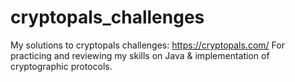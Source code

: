 # cryptopals_challenges
My solutions to cryptopals challenges: https://cryptopals.com/
For practicing and reviewing my skills on Java &amp; implementation of cryptographic protocols.
